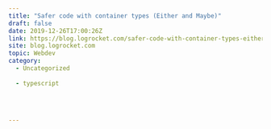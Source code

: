 ```yaml
---
title: "Safer code with container types (Either and Maybe)"
draft: false
date: 2019-12-26T17:00:26Z
link: https://blog.logrocket.com/safer-code-with-container-types-either-and-maybe/?utm_medium=RSS&utm_source=hune
site: blog.logrocket.com
topic: Webdev
category:
  - Uncategorized
  
  - typescript
  
   
  

---
```

